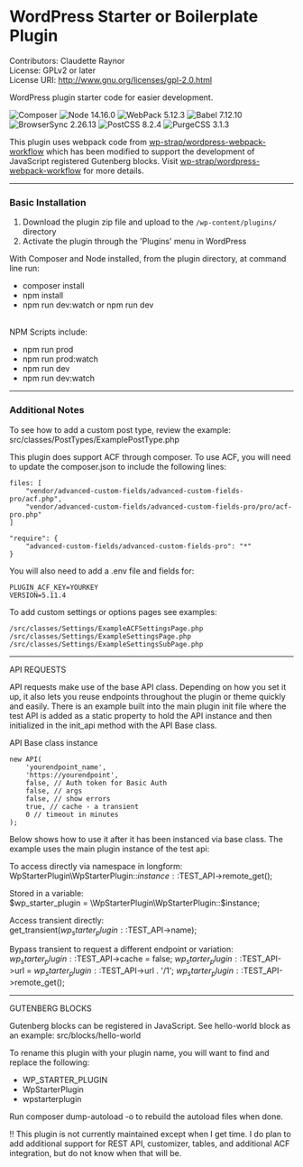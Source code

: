 # WordPress Starter or Boilerplate Plugin
Contributors: Claudette Raynor \
License: GPLv2 or later \
License URI: http://www.gnu.org/licenses/gpl-2.0.html

WordPress plugin starter code for easier development.

![Composer](https://img.shields.io/badge/Composer-brightgreen)
![Node 14.16.0](https://img.shields.io/badge/Node-14.16.0-brightgreen)
![WebPack 5.12.3](https://img.shields.io/badge/WebPack-5.12.3-brightgreen)
![Babel 7.12.10](https://img.shields.io/badge/Babel-7.12.10-brightgreen)
![BrowserSync 2.26.13](https://img.shields.io/badge/BrowserSync-2.26.13-brightgreen)
![PostCSS 8.2.4](https://img.shields.io/badge/PostCSS-8.2.4-brightgreen)
![PurgeCSS 3.1.3](https://img.shields.io/badge/PurgeCSS-3.1.3-brightgreen)

This plugin uses webpack code from [wp-strap/wordpress-webpack-workflow](https://github.com/wp-strap/wordpress-webpack-workflow) which has been modified to support the development of JavaScript registered Gutenberg blocks. Visit [wp-strap/wordpress-webpack-workflow](https://github.com/wp-strap/wordpress-webpack-workflow) for more details.

---
### Basic Installation
1. Download the plugin zip file and upload to the `/wp-content/plugins/` directory
2. Activate the plugin through the 'Plugins' menu in WordPress

With Composer and Node installed, from the plugin directory, at command line run: 
- composer install
- npm install
- npm run dev:watch or npm run dev 

\
NPM Scripts include: 
- npm run prod
- npm run prod:watch 
- npm run dev
- npm run dev:watch

---
### Additional Notes

To see how to add a custom post type, review the example: src/classes/PostTypes/ExamplePostType.php

This plugin does support ACF through composer. To use ACF, you will need to update the composer.json to include the following lines: 

```
files: [
	"vendor/advanced-custom-fields/advanced-custom-fields-pro/acf.php",
	"vendor/advanced-custom-fields/advanced-custom-fields-pro/pro/acf-pro.php"
]

"require": {
	"advanced-custom-fields/advanced-custom-fields-pro": "*"
}
```

You will also need to add a .env file and fields for: 
```
PLUGIN_ACF_KEY=YOURKEY
VERSION=5.11.4
```

To add custom settings or options pages see examples:
```
/src/classes/Settings/ExampleACFSettingsPage.php
/src/classes/Settings/ExampleSettingsPage.php
/src/classes/Settings/ExampleSettingsSubPage.php
```

------------
API REQUESTS

API requests make use of the base API class. Depending on how you set it up, it also lets you reuse endpoints throughout the plugin or theme quickly and easily. There is an example built into the main plugin init file where the test API is added as a static property to hold the API instance and then initialized in the init_api method with the API Base class.

API Base class instance

```
new API(
    'yourendpoint_name',
    'https://yourendpoint',
    false, // Auth token for Basic Auth 
    false, // args 
    false, // show errors
    true, // cache - a transient
    0 // timeout in minutes
);
```

Below shows how to use it after it has been instanced via base class. The example uses the main plugin instance of the test api: 

To access directly via namespace in longform:\
WpStarterPlugin\WpStarterPlugin::$instance::$TEST_API->remote_get();

Stored in a variable:\
$wp_starter_plugin = \WpStarterPlugin\WpStarterPlugin::$instance;

Access transient directly:\
get_transient($wp_starter_plugin::$TEST_API->name);

Bypass transient to request a different endpoint or variation:\
$wp_starter_plugin::$TEST_API->cache = false;
$wp_starter_plugin::$TEST_API->url = $wp_starter_plugin::$TEST_API->url . '/1';
$wp_starter_plugin::$TEST_API->remote_get();

----------------
GUTENBERG BLOCKS 

Gutenberg blocks can be registered in JavaScript. See hello-world block as an example: src/blocks/hello-world

To rename this plugin with your plugin name, you will want to find and replace the following: 
- WP_STARTER_PLUGIN
- WpStarterPlugin
- wpstarterplugin

Run composer dump-autoload -o to rebuild the autoload files when done.

!! This plugin is not currently maintained except when I get time. I do plan to add additional support for REST API, customizer, tables, and additional ACF integration, but do not know when that will be.
